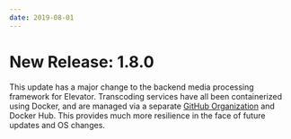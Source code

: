 ```yaml
---
date: 2019-08-01
---
```


# New Release: 1.8.0

This update has a major change to the backend media processing framework for Elevator. Transcoding services have all been containerized using Docker, and are managed via a separate [GitHub Organization](http://github.com/umn-elevator) and Docker Hub. This provides much more resilience in the face of future updates and OS changes.


